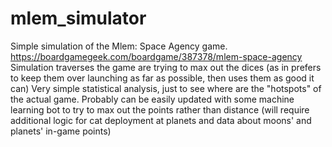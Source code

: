 # mlem_simulator

Simple simulation of the Mlem: Space Agency game. https://boardgamegeek.com/boardgame/387378/mlem-space-agency 
Simulation traverses the game are trying to max out the dices (as in prefers to keep them over launching as far as possible, then uses them as good it can)
Very simple statistical analysis, just to see where are the "hotspots" of the actual game. 
Probably can be easily updated with some machine learning bot to try to max out the points rather than distance (will require additional logic for cat deployment at planets and data about moons' and planets' in-game points)


